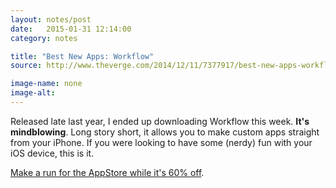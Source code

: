 ```yaml
---
layout: notes/post
date:   2015-01-31 12:14:00
category: notes

title: "Best New Apps: Workflow"
source: http://www.theverge.com/2014/12/11/7377917/best-new-apps-workflow

image-name: none 
image-alt:
---
```


    
Released late last year, I ended up downloading Workflow this week. **It's mindblowing**. Long story short, it allows you to make custom apps straight from your iPhone. If you were looking to have some (nerdy) fun with your iOS device, this is it. 

[Make a run for the AppStore while it's 60% off](https://itunes.apple.com/us/app/workflow-powerful-automation/id915249334).